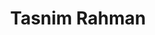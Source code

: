 ---
order: 5

title: "Tasnim Rahman"

draft: false

bg_image: "images/backgrounds/page-title.jpg"

image: "images/executives/tasnim-rahman.jpeg"

designation: "General Secretary"

contact:
  # contact item loop
  - name : "tasnim282@gmail.com"
    icon : "ti-email" # icon pack : https://themify.me/themify-icons
    link : "mailto:tasnim282@gmail.com"

  # contact item loop
  - name : "Tasnim Rahman"
    icon : "ti-facebook" # icon pack : https://themify.me/themify-icons
    link : "#"

  # contact item loop
  - name : "IEEE ID: 94452697"
    icon : "ti-world" # icon pack : https://themify.me/themify-icons
    link : "#94452697"

# type
type: "executives"
---